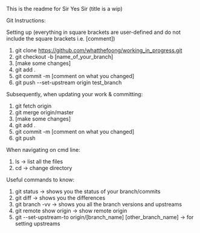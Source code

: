 This is the readme for Sir Yes Sir (title is a wip)

Git Instructions:

Setting up (everything in square brackets are user-defined and do not include the square brackets i.e. [comment])
1. git clone https://github.com/whatthefoong/working_in_progress.git
2. git checkout -b [name_of_your_branch]
3. [make some changes]
4. git add .
5. git commit -m [comment on what you changed]
6. git push --set-upstream origin test_branch

Subsequently, when updating your work & committing:
1. git fetch origin
2. git merge origin/master
3. [make some changes]
4. git add .
5. git commit -m [comment on what you changed]
6. git push

When navigating on cmd line:
1. ls -> list all the files
2. cd -> change directory

Useful commands to know:
1. git status -> shows you the status of your branch/commits
2. git diff -> shows you the differences
3. git branch -vv -> shows you all the branch versions and upstreams
4. git remote show origin -> show remote origin
5. git --set-upstream-to origin/[branch_name] [other_branch_name] -> for setting upstreams
